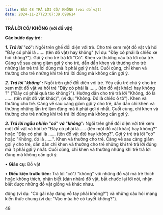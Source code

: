 ```yaml
---
title: BÀI 48 TRẢ LỜI CÓ/ KHÔNG (với đồ vật)
date: 2024-11-27T23:07:39.698614
---
```


**TRẢ LỜI CÓ/ KHÔNG (với đồ vật)**

**Các bước dạy trẻ:**

***1. Trả lời*** "***có***"***:*** Ngồi trên ghế đối diện với trẻ. Cho
trẻ xem một đồ vật và hỏi "Đây có phải là ...... (tên đồ vật) hay
không" (ví dụ: "Đây có phải là chiếc xe hơi không?"). Gợi ý cho trẻ
trả lời "Có". Khen và thưởng câu trả lời của trẻ. Càng về sau càng
giảm gợi ý cho trẻ, dần dần khen và thưởng cho trẻ những lần trẻ trả
lời đúng mà ít phải gợi ý nhất. Cuối cùng, chỉ khen và thưởng cho trẻ
những khi trẻ trả lời đúng mà không cần gợi ý.

***2. Trả lời*** "***không***"***:*** Ngồi trên ghế đối diện với trẻ.
Yêu cầu trẻ chú ý cho trẻ xem một đồ vật và hỏi trẻ "Đây có phải là
...... (tên đồ vật khác) hay không ?" ("Đây có phải quả táo
không?"). Hướng dẫn cho trẻ trả lời "Không, đó là ...... (tên một đồ
vật khác)", (ví dụ: "Không. Đó là chiếc ô tô"). Khen và thưởng cho
trẻ. Càng về sau càng giảm gợi ý cho trẻ, dần dần chỉ khen và thưởng
những lần trẻ làm đúng mà ít phải gợi ý nhất. Cuối cùng, chỉ khen và
thưởng cho trẻ những khi trẻ trả lời đúng mà không cần gợi ý.

***3. Trả lời ngẫu nhiên*** "***có***" ***và*** "***không***"***:***
Ngồi trên ghế đối diện với trẻ xem một đồ vật và hỏi trẻ "Đây có phải
là...... (tên một đồ vật khác) hay không?" hoặc "Đây có phải là
...... (tên đồ vật đó) hay không?". Gợi ý trẻ trả lời "có" hoặc
"Không, đó là ......". Khen và thưởng cho trẻ. Càng về sau càng giảm
gợi ý cho trẻ, dần dần chỉ khen và thưởng cho trẻ những khi trẻ trả
lời đúng mà ít phải gợi ý nhất. Cuối cùng, chỉ khen và thưởng những
khi trẻ trả lời đúng mà không cần gợi ý.

• **Giáo cụ:** Đồ vật

• **Điều kiện trước tiên:** Trả lời "có"/ "không" với những đồ vật mà
trẻ thích hoặc không thích, nhận biết (dán nhãn) đồ vật, bắt chước lại
lời nói, nhận biết được những đồ vật giống và khác nhau.

động (ví dụ: "Cô gái này đang vỗ tay phải không?") và những câu hỏi
mang kiến thức chung (ví dụ: "Vào mùa hè có tuyết không?").

48


